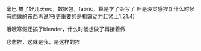 毫巴
搞了好几天mc，数据包，fabric，算是学了会写了
但是没灵感捏()
什么时候有想做的东西再说吧(更重要的是机霸动力赶紧上1.21.4)

哦哦寒假还搞了blender，什么时候想做了再接着做

悲悲捏，这就是我，是这样的捏
